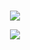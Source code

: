 



<br>
<p align="center" >
   <a href="https://solved.ac/red426">
    <img src="http://mazassumnida.wtf/api/v2/generate_badge?boj=red426">
  </a>
</p>


<p align="center">
  <a href="https://github.com/devxb/gitanimals" >
    <img src="https://render.gitanimals.org/farms/reed426"/>
  </a>
</p>



